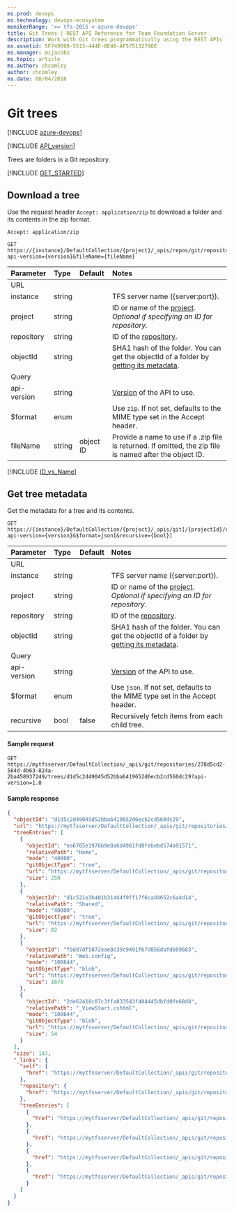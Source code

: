 ```yaml
---
ms.prod: devops
ms.technology: devops-ecosystem
monikerRange: '>= tfs-2015 < azure-devops'
title: Git Trees | REST API Reference for Team Foundation Server
description: Work with Git trees programmatically using the REST APIs for Team Foundation Server.
ms.assetid: 5F749008-5513-444E-8E46-AF575132796E
ms.manager: mijacobs
ms.topic: article
ms.author: chcomley
author: chcomley
ms.date: 08/04/2016
---
```


# Git trees

[!INCLUDE [azure-devops](../_data/azure-devops-message.md)]

[!INCLUDE [API_version](../_data/version.md)]

Trees are folders in a Git repository.

[!INCLUDE [GET_STARTED](../_data/get-started.md)]

## Download a tree

Use the request header `Accept: application/zip` to download a folder and its contents in the zip format.

```http
Accept: application/zip
```
```no-highlight
GET https://{instance}/DefaultCollection/{project}/_apis/repos/git/repositories/{repository}/trees/{objectId}?api-version={version}&fileName={fileName}
```

| Parameter  | Type   | Default   | Notes
|:-----------|:-------|:----------|:-----------------------------------------------------------------------------------------------------------------------------------------
| URL
| instance   | string |           | TFS server name ({server:port}).
| project    | string |           | ID or name of the [project](../tfs/projects.md). *Optional if specifying an ID for repository.*
| repository | string |           | ID of the [repository](./repositories.md).
| objectId   | string |           | SHA1 hash of the folder. You can get the objectId of a folder by [getting its metadata](./items.md#afolder).
| Query
| api-version| string |           | [Version](../../concepts/rest-api-versioning.md) of the API to use.
| $format    | enum   |           | Use ```zip```. If not set, defaults to the MIME type set in the Accept header.
| fileName   | string | object ID | Provide a name to use if a .zip file is returned. If omitted, the zip file is named after the object ID.

[!INCLUDE [ID_vs_Name](_data/id_or_name.md)]

## Get tree metadata

Get the metadata for a tree and its contents.

```no-highlight
GET https://{instance}/DefaultCollection/{project}/_apis/git[/{projectId}/repositories/{repository}/trees/{objectId}?api-version={version}&$format=json[&recursive={bool}]
```

| Parameter  | Type   | Default   | Notes
|:-----------|:-------|:----------|:----------------------------------------------------------------------------------------------------------------------------------------
| URL
| instance   | string |           | TFS server name ({server:port}).
| project    | string |           | ID or name of the [project](../tfs/projects.md). *Optional if specifying an ID for repository.*
| repository | string |           | ID of the [repository](./repositories.md).
| objectId   | string |           | SHA1 hash of the folder. You can get the objectId of a folder by [getting its metadata](./items.md#afolder).
| Query
| api-version| string |           | [Version](../../concepts/rest-api-versioning.md) of the API to use.
| $format    | enum   |           | Use ```json```. If not set, defaults to the MIME type set in the Accept header.
| recursive  | bool   | false     | Recursively fetch items from each child tree.

#### Sample request

```
GET https://mytfsserver/DefaultCollection/_apis/git/repositories/278d5cd2-584d-4b63-824a-2ba458937249/trees/d1d5c2d49045d52bba6419652d6ecb2cd560dc29?api-version=1.0
```

#### Sample response

```json
{
  "objectId": "d1d5c2d49045d52bba6419652d6ecb2cd560dc29",
  "url": "https://mytfsserver/DefaultCollection/_apis/git/repositories/278d5cd2-584d-4b63-824a-2ba458937249/trees/d1d5c2d49045d52bba6419652d6ecb2cd560dc29",
  "treeEntries": [
    {
      "objectId": "ea6765e1976b9e8a6d4981fd8febebd574a91571",
      "relativePath": "Home",
      "mode": "40000",
      "gitObjectType": "tree",
      "url": "https://mytfsserver/DefaultCollection/_apis/git/repositories/278d5cd2-584d-4b63-824a-2ba458937249/trees/ea6765e1976b9e8a6d4981fd8febebd574a91571",
      "size": 259
    },
    {
      "objectId": "d1c521e3b401b314d4f9ff17f6cad4652c6a4d14",
      "relativePath": "Shared",
      "mode": "40000",
      "gitObjectType": "tree",
      "url": "https://mytfsserver/DefaultCollection/_apis/git/repositories/278d5cd2-584d-4b63-824a-2ba458937249/trees/d1c521e3b401b314d4f9ff17f6cad4652c6a4d14",
      "size": 82
    },
    {
      "objectId": "f5dd7df5872eae8c39c9491f67d856dafd609683",
      "relativePath": "Web.config",
      "mode": "100644",
      "gitObjectType": "blob",
      "url": "https://mytfsserver/DefaultCollection/_apis/git/repositories/278d5cd2-584d-4b63-824a-2ba458937249/blobs/f5dd7df5872eae8c39c9491f67d856dafd609683",
      "size": 1670
    },
    {
      "objectId": "2de62418c07c3ffa833543f484445dbfd0fe68d8",
      "relativePath": "_ViewStart.cshtml",
      "mode": "100644",
      "gitObjectType": "blob",
      "url": "https://mytfsserver/DefaultCollection/_apis/git/repositories/278d5cd2-584d-4b63-824a-2ba458937249/blobs/2de62418c07c3ffa833543f484445dbfd0fe68d8",
      "size": 54
    }
  ],
  "size": 147,
  "_links": {
    "self": {
      "href": "https://mytfsserver/DefaultCollection/_apis/git/repositories/278d5cd2-584d-4b63-824a-2ba458937249/trees/d1d5c2d49045d52bba6419652d6ecb2cd560dc29"
    },
    "repository": {
      "href": "https://mytfsserver/DefaultCollection/_apis/git/repositories/278d5cd2-584d-4b63-824a-2ba458937249"
    },
    "treeEntries": [
      {
        "href": "https://mytfsserver/DefaultCollection/_apis/git/repositories/278d5cd2-584d-4b63-824a-2ba458937249/trees/ea6765e1976b9e8a6d4981fd8febebd574a91571"
      },
      {
        "href": "https://mytfsserver/DefaultCollection/_apis/git/repositories/278d5cd2-584d-4b63-824a-2ba458937249/trees/d1c521e3b401b314d4f9ff17f6cad4652c6a4d14"
      },
      {
        "href": "https://mytfsserver/DefaultCollection/_apis/git/repositories/278d5cd2-584d-4b63-824a-2ba458937249/blobs/f5dd7df5872eae8c39c9491f67d856dafd609683"
      },
      {
        "href": "https://mytfsserver/DefaultCollection/_apis/git/repositories/278d5cd2-584d-4b63-824a-2ba458937249/blobs/2de62418c07c3ffa833543f484445dbfd0fe68d8"
      }
    ]
  }
}
```



